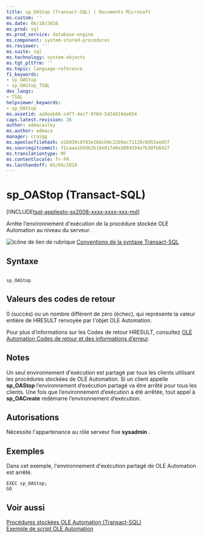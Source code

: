 ```yaml
---
title: sp_OAStop (Transact-SQL) | Documents Microsoft
ms.custom: ''
ms.date: 06/10/2016
ms.prod: sql
ms.prod_service: database-engine
ms.component: system-stored-procedures
ms.reviewer: ''
ms.suite: sql
ms.technology: system-objects
ms.tgt_pltfrm: ''
ms.topic: language-reference
f1_keywords:
- sp_OAStop
- sp_OAStop_TSQL
dev_langs:
- TSQL
helpviewer_keywords:
- sp_OAStop
ms.assetid: aa9eab66-c4f7-4ec7-9f0d-5d24d16da654
caps.latest.revision: 26
author: edmacauley
ms.author: edmaca
manager: craigg
ms.openlocfilehash: e1b039c9f83e1b8cb9c22b9ac71120c0d53aed5f
ms.sourcegitcommit: f1caaa156db2b16e817e0a3884394e7b30fb642f
ms.translationtype: MT
ms.contentlocale: fr-FR
ms.lasthandoff: 05/04/2018
---
```

# <a name="spoastop-transact-sql"></a>sp_OAStop (Transact-SQL)
[!INCLUDE[tsql-appliesto-ss2008-xxxx-xxxx-xxx-md](../../includes/tsql-appliesto-ss2008-xxxx-xxxx-xxx-md.md)]

  Arrête l'environnement d'exécution de la procédure stockée OLE Automation au niveau du serveur.  
  
 ![Icône de lien de rubrique](../../database-engine/configure-windows/media/topic-link.gif "Icône lien de rubrique") [Conventions de la syntaxe Transact-SQL](../../t-sql/language-elements/transact-sql-syntax-conventions-transact-sql.md)  
  
## <a name="syntax"></a>Syntaxe  
  
```  
  
sp_OAStop      
```  
  
## <a name="return-code-values"></a>Valeurs des codes de retour  
 0 (succès) ou un nombre différent de zéro (échec), qui représente la valeur entière de HRESULT renvoyée par l'objet OLE Automation.  
  
 Pour plus d’informations sur les Codes de retour HRESULT, consultez [OLE Automation Codes de retour et des informations d’erreur](../../relational-databases/stored-procedures/ole-automation-return-codes-and-error-information.md).  
  
## <a name="remarks"></a>Notes  
 Un seul environnement d'exécution est partagé par tous les clients utilisant les procédures stockées de OLE Automation. Si un client appelle **sp_OAStop** l’environnement d’exécution partagé va être arrêté pour tous les clients. Une fois que l’environnement d’exécution a été arrêtée, tout appel à **sp_OACreate** redémarre l’environnement d’exécution.  
  
## <a name="permissions"></a>Autorisations  
 Nécessite l'appartenance au rôle serveur fixe **sysadmin** .  
  
## <a name="examples"></a>Exemples  
 Dans cet exemple, l'environnement d'exécution partagé de OLE Automation est arrêté.  
  
```  
EXEC sp_OAStop;  
GO  
```  
  
## <a name="see-also"></a>Voir aussi  
 [Procédures stockées OLE Automation &#40;Transact-SQL&#41;](../../relational-databases/system-stored-procedures/ole-automation-stored-procedures-transact-sql.md)   
 [Exemple de script OLE Automation](../../relational-databases/stored-procedures/ole-automation-sample-script.md)  
  
  
